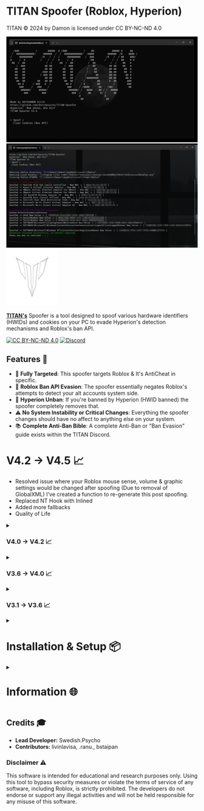 # TITAN Spoofer (Roblox, Hyperion)

TITAN © 2024 by Damon is licensed under CC BY-NC-ND 4.0

![TITAN Spoofer](./Images/moon.png)
![TITAN Spoofer](./Images/SubRoutine.png)
![TITAN Spoofer](./Images/TITAN%20(Custom).png)

**[TITAN's](https://discord.gg/yUWyvT9JyP)** Spoofer is a tool designed to spoof various hardware identifiers (HWIDs) and cookies on your PC to evade Hyperion's detection mechanisms and Roblox's ban API.

[![CC BY-NC-ND 4.0](https://img.shields.io/badge/License-CC%20BY--NC--ND%204.0-blue)](https://creativecommons.org/licenses/by-nc-nd/4.0/)
[![Discord](https://img.shields.io/badge/TITAN%201.5K%20Server%20Limit-7289DA?logo=discord&logoColor=white&label)](https://discord.gg/yUWyvT9JyP)

## Features 💎

- 🎯 **Fully Targeted**: This spoofer targets Roblox & It's AntiCheat in specific.
- 👤 **Roblox Ban API Evasion**: The spoofer essentially negates Roblox's attempts to detect your alt accounts system side.
- 🔐 **Hyperion Unban**: If you're banned by Hyperion (HWID banned) the spoofer completely removes that.
- ⚠️ **No System Instability or Critical Changes**: Everything the spoofer changes should have no affect to anything else on your system. 
- 📚 **Complete Anti-Ban Bible**: A complete Anti-Ban or "Ban Evasion" guide exists within the TITAN Discord.

# V4.2 -> V4.5 📈

- Resolved issue where your Roblox mouse sense, volume & graphic settings would be changed after spoofing (Due to removal of GlobalXML) I've created a function to re-generate this post spoofing.
- Replaced NT Hook with Inlined
- Added more fallbacks
- Quality of Life

<details>
  <summary><h3>V4.0 -> V4.2 📈</h3></summary>

- Fixed errors where you'd have to install vcruntime or msvc dll's (C++ comp tools)
- Dynamically linked SQL3.dll (No need to keep it as an external file now)
- Removed SQL3.dll, no longer needed.

</details>

<details>
  <summary><h3>V3.6 -> V4.0 📈</h3></summary>

- Confirmed spoofer works as of banwave on 2024-08-23(23rd Aug, 2024)
- Completely resolved all MAC spoofing issues & bugs
- Changed to use Windows Instrumentals for MAC spoofing
- Changed the way the CLI handles logs
- Refactored Project Layout & Solution
- Removed useless functionality (SigFucker Mem)

</details>

<details>
  <summary><h3>V3.1 -> V3.6 📈</h3></summary>

- Added Headless version (No UI, just run to spoof, can be put in startup)
- Added targeted Browser Cookie Cleaning (Option on UI version, not included in Headless)
- Added backup for this in case `SQL3.dll` fails or dynamic linking fails `(Python/CookieCacheCleaner.py)`
- Added DebugProtect from Roblox
- Added useful logging
- Added fallbacks depending on spoofs
- Fixed E-DID spoofing
- Fixed WMIC initialization
- Removed useless registry spoofs
- Fixed rare buffer overflow 
- Removed restoration logic (Annoying to maintain, nobody uses it)

</details>

<details>
  <summary><h1>Installation & Setup 📦</h3></summary>

If you prefer not to compile the code yourself, you can download the exe's (Binaries) from **[TITAN's Discord](https://discord.gg/yUWyvT9JyP)**. Otherwise, follow the guide below.

1. **Clone the repository:**

    ```sh
    git clone https://github.com/dutchpsycho/TITAN-Spoofer.git
    cd TITAN-Spoofer
    ```

2. **Open the Solution File (.sln):**

   - Launch Visual Studio (The purple one, not blue)
   - Navigate to the directory where the repository was cloned.
   - Open the `TITAN Spoofer.sln` file.

3. **Configure Build Settings:**

   - Ensure that the build configuration is set to `Release` mode.
   - Select the appropriate platform (`x64`).

4. **Build the Project:**

   - Click on `Build > Build Solution` in the Visual Studio menu.
   - The compiled binaries will be located in the `/x64/Release` directory.

</details>

<details>
  <summary><h1>Information 🌐</h3></summary>

Hyperion is Roblox's Anti-Tamper owned by Byfron. Roblox owns Byfron.

1. **TITAN_Spoofer.exe:**
   - Includes a Command Line Interface (CLI) navigated by arrow keys.
   - Provides an option to clear your Roblox cookie cache.
   - Use this executable if you need CLI functionality.

2. **HEADLESS_TITAN_Spoofer.exe:**
   - Does not include the CLI.
   - Does not CacheClear
   - Acts the same as the "Spoof" command in `TITAN_Spoofer.exe`.
   - Controlled by the `#define HEADLESS` directive in `Master.cpp`.

3. **Cache Cleaner:**
   - If the cache cleaner in `TITAN_Spoofer.exe` is not working, use `Python/CookieCacheCleaner.py` to clear the Roblox cookie cache.

4. **Spoofing on Startup:**
   - Press `Windows + R`, type `shell:startup`, and press Enter.
   - Create a shortcut to `HEADLESS_TITAN_Spoofer.exe` in the startup folder, or drag the `.exe` file there.
   - Note: This method does not work for `TITAN_Spoofer.exe` (CLI version).

</details>

## Credits 🎓

- **Lead Developer:** Swedish.Psycho
- **Contributors:** livinlavisa, .ranu., bstaipan

### Disclaimer ⚠️

This software is intended for educational and research purposes only. Using this tool to bypass security measures or violate the terms of service of any software, including Roblox, is strictly prohibited. The developers do not endorse or support any illegal activities and will not be held responsible for any misuse of this software.
